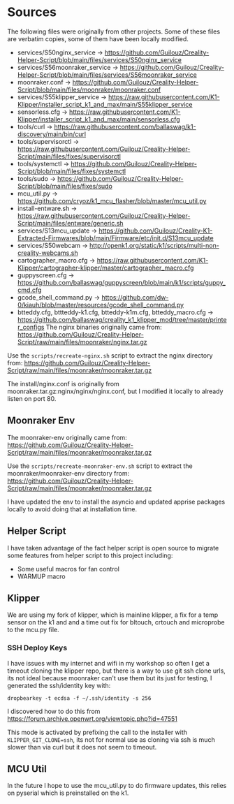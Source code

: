 # Sources

The following files were originally from other projects.  Some of these files are verbatim copies, some of them have been locally modified.

- services/S50nginx_service -> https://github.com/Guilouz/Creality-Helper-Script/blob/main/files/services/S50nginx_service
- services/S56moonraker_service -> https://github.com/Guilouz/Creality-Helper-Script/blob/main/files/services/S56moonraker_service
- moonraker.conf -> https://github.com/Guilouz/Creality-Helper-Script/blob/main/files/moonraker/moonraker.conf
- services/S55klipper_service -> https://raw.githubusercontent.com/K1-Klipper/installer_script_k1_and_max/main/S55klipper_service
- sensorless.cfg -> https://raw.githubusercontent.com/K1-Klipper/installer_script_k1_and_max/main/sensorless.cfg
- tools/curl -> https://raw.githubusercontent.com/ballaswag/k1-discovery/main/bin/curl
- tools/supervisorctl -> https://raw.githubusercontent.com/Guilouz/Creality-Helper-Script/main/files/fixes/supervisorctl
- tools/systemctl -> https://github.com/Guilouz/Creality-Helper-Script/blob/main/files/fixes/systemctl
- tools/sudo -> https://github.com/Guilouz/Creality-Helper-Script/blob/main/files/fixes/sudo
- mcu_util.py -> https://github.com/cryoz/k1_mcu_flasher/blob/master/mcu_util.py
- install-entware.sh -> https://raw.githubusercontent.com/Guilouz/Creality-Helper-Script/main/files/entware/generic.sh
- services/S13mcu_update -> https://github.com/Guilouz/Creality-K1-Extracted-Firmwares/blob/main/Firmware/etc/init.d/S13mcu_update
- services/S50webcam -> http://openk1.org/static/k1/scripts/multi-non-creality-webcams.sh
- cartographer_macro.cfg -> https://raw.githubusercontent.com/K1-Klipper/cartographer-klipper/master/cartographer_macro.cfg
- guppyscreen.cfg -> https://github.com/ballaswag/guppyscreen/blob/main/k1/scripts/guppy_cmd.cfg
- gcode_shell_command.py -> https://github.com/dw-0/kiauh/blob/master/resources/gcode_shell_command.py
- btteddy.cfg, bttteddy-k1.cfg, btteddy-k1m.cfg, btteddy_macro.cfg -> https://github.com/ballaswag/creality_k1_klipper_mod/tree/master/printer_configs
The nginx binaries originally came from:
https://github.com/Guilouz/Creality-Helper-Script/raw/main/files/moonraker/nginx.tar.gz

Use the `scripts/recreate-nginx.sh` script to extract the nginx directory from:
https://github.com/Guilouz/Creality-Helper-Script/raw/main/files/moonraker/moonraker.tar.gz

The install/nginx.conf is originally from moonraker.tar.gz:nginx/nginx/nginx.conf, but I modified it locally to already
listen on port 80.

## Moonraker Env

The moonraker-env originally came from:
https://github.com/Guilouz/Creality-Helper-Script/raw/main/files/moonraker/moonraker.tar.gz

Use the `scripts/recreate-moonraker-env.sh` script to extract the moonraker/moonraker-env directory from:
https://github.com/Guilouz/Creality-Helper-Script/raw/main/files/moonraker/moonraker.tar.gz

I have updated the env to install the asyncio and updated apprise packages locally to avoid doing that at installation time.

## Helper Script

I have taken advantage of the fact helper script is open source to migrate some features from helper script to this project including:

- Some useful macros for fan control
- WARMUP macro

## Klipper

We are using my fork of klipper, which is mainline klipper, a fix for a temp sensor on the k1 and and a time out fix for bltouch, 
crtouch and microprobe to the mcu.py file.

### SSH Deploy Keys

I have issues with my internet and wifi in my workshop so often I get a timeout cloning the klipper repo, but there is
a way to use git ssh clone urls, its not ideal because moonraker can't use them but its just for testing, I generated the
ssh/identity key with:

```
dropbearkey -t ecdsa -f ~/.ssh/identity -s 256
```

I discovered how to do this from https://forum.archive.openwrt.org/viewtopic.php?id=47551

This mode is activated by prefixing the call to the installer with `KLIPPER_GIT_CLONE=ssh`, its not for normal use as
cloning via ssh is much slower than via curl but it does not seem to timeout.

## MCU Util

In the future I hope to use the mcu_util.py to do firmware updates, this relies on pyserial which is preinstalled on the k1.
